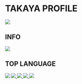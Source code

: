 # TAKAYA PROFILE

![](https://komarev.com/ghpvc/?username=maru-koyo&color=ff69b4&label=PROFILE+VIEWS)

## INFO

![](https://github-profile-summary-cards.vercel.app/api/cards/profile-details?username=maru-koyo&theme=dracula)

## TOP LANGUAGE


<a href="https://github.com/anuraghazra/github-readme-stats">
  <img align="left" src="https://github-readme-stats.vercel.app/api/top-langs/?username=maru-koyo" />
</a>
<a href="https://github.com/anuraghazra/github-readme-stats">
  <img src="https://skillicons.dev/icons?i=html,css,sass" />
</a>
<a href="https://github.com/anuraghazra/github-readme-stats">
  <img src="https://skillicons.dev/icons?i=js,ts,vite" />
</a>
<a href="https://github.com/anuraghazra/github-readme-stats">
  <img src="https://skillicons.dev/icons?i=threejs,nextjs,astro" />
</a><a href="https://github.com/anuraghazra/github-readme-stats">
  <img src="https://skillicons.dev/icons?i=github,vscode,linux" />
</a>
